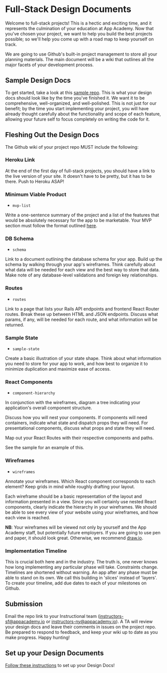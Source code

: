 # Full-Stack Design Documents 

Welcome to full-stack projects! This is a hectic and exciting time, and it
represents the culmination of your education at App Academy. Now that you've
chosen your project, we want to help you build the best projects possible; so
we'll help you come up with a road map to keep yourself on track.

We are going to use Github's built-in project management to store all your
planning materials. The main document will be a wiki that outlines all the major
facets of your development process.

## Sample Design Docs

To get started, take a look at this [sample repo][sample].
This is what your design docs should look like by the time you've finished it.
We want it to be comprehensive, well-organized, and well-polished. This is not
just for our benefit; by the time you start implementing your project, you will
have already thought carefully about the functionality and scope of each
feature, allowing your future self to focus completely on writing the code for
it.

[sample]: https://www.github.com/appacademy/bluebird/wiki

## Fleshing Out the Design Docs

The Github wiki of your project repo MUST include the following:

### Heroku Link

At the end of the first day of full-stack projects, you should have a link to
the live version of your site. It doesn't have to be pretty, but it has to be
there. Push to Heroku ASAP!

### Minimum Viable Product

- `mvp-list`

Write a one-sentence summary of the project and a list of the features that
would be absolutely necessary for the app to be marketable. Your MVP section
must follow the format outlined [here][mvp-features].

[mvp-features]: mvp-list.md

### DB Schema

- `schema`

Link to a document outlining the database schema for your app. Build up the
schema by walking through your app's wireframes. Think carefully about what data
will be needed for each view and the best way to store that data. Make note
of any database-level validations and foreign key relationships.

### Routes

- `routes`

Link to a page that lists your Rails API endpoints and frontend React Router
routes. Break these up between HTML and JSON endpoints. Discuss what params,
if any, will be needed for each route, and what information will be returned.

### Sample State

- `sample-state`

Create a basic illustration of your state shape. Think about what information
you need to store for your app to work, and how best to organize it to minimize
duplication and maximize ease of access.

### React Components

- `component-hierarchy`

In conjunction with the wireframes, diagram a tree indicating your
application's overall component structure.

Discuss how you will nest your components. If components will need containers,
indicate what state and dispatch props they will need. For presentational
components, discuss what props and state they will need.

Map out your React Routes with their respective components and paths.

See the sample for an example of this.

### Wireframes

- `wireframes`

Annotate your wireframes. Which React component corresponds to
each element? Keep grids in mind while roughly drafting your layout.

Each wireframe should be a basic representation of the layout and information
presented in a view. Since you will certainly use nested React components,
clearly indicate the hierarchy in your wireframes. We should be able to see
every view of your website using your wireframes, and how each view is reached.

**NB**: Your wireframes will be viewed not only by yourself and the App Academy
staff, but potentially future employers. If you are going to use pen and
paper, it should look great. Otherwise, we recommend [draw.io][draw.io].

[draw.io]: https://www.draw.io/

### Implementation Timeline

This is crucial both here and in the industry. The truth is, one never knows
how long implementing any particular phase will take. Constraints change.
Timelines are shortened without warning. An app after any phase must be able
to stand on its own. We call this building in 'slices' instead of 'layers'. To
create your timeline, add due dates to each of your milestones on Github.

## Submission

Email the repo link to your Instructional team (instructors-sf@appacademy.io or
instructors-ny@appacademy.io).  A TA will review your design docs and leave their
comments in issues on the project repo. Be prepared to respond to feedback, and
keep your wiki up to date as you make progress. Happy hunting!

## Set up your Design Documents
[Follow these instructions][fsp-instructions] to set up your Design Docs!

[fsp-instructions]: ./full-stack-project-proposal.md
